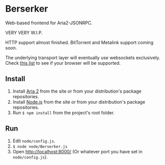 Berserker
=========
Web-based frontend for Aria2-JSONRPC.

VERY VERY W.I.P.

HTTP support almost finished. BitTorrent and Metalink support coming soon.

The underlying transport layer will eventually use websockets exclusively. Check [this list](https://github.com/Worlize/WebSocket-Node#browser-support) to see if your browser will be supported.

Install
-------
1. Install [Aria 2](http://aria2.sourceforge.net/) from the site or from your distribution's package repositories.
2. Install [Node.js](http://nodejs.org/) from the site or from your distribution's package repositories.
2. Run `$ npm install` from the project's root folder.
    
Run
---
1. Edit `node/config.js`.
1. `$ node node/Berserker.js`
1. Open [http://localhost:8000/](http://localhost:8000/) (Or whatever port you have set in `node/config.js`).
